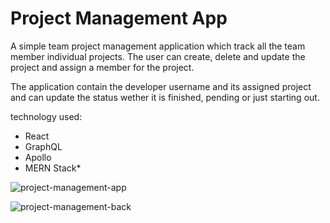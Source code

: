 # Project Management App

A simple team project management application which track all the team member individual projects. The user can create, delete and update the project and assign a member for the project. 

The application contain the developer username and its assigned project and can update the status wether it is finished, pending or just starting out.

technology used:
 * React
 * GraphQL
 * Apollo
 * MERN Stack*

![project-management-app](https://github.com/geraldWaga92/project-management-app/assets/106008160/c321873f-5944-4a90-b3d1-6dd4d6531a35)

![project-management-back](https://github.com/geraldWaga92/project-management-app/assets/106008160/b7842375-e446-4ee7-900e-aeb0e800a03d)
